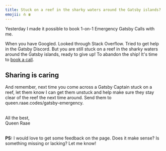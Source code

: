 ```yaml
---
title: Stuck on a reef in the sharky waters around the Gatsby islands?
emojii: ⛵️ ☎️
---
```


Yesterday I made it possible to book 1-on-1 Emergency Gatsby Calls with me.

When you have Googled. Looked through Stack Overflow. Tried to get help in the Gatsby Discord. But you are still stuck on a reef in the sharky waters around the Gatsby islands, ready to give up! To abandon the ship! It's time to [book a call](https://queen.raae.codes/gatsby-emergency/).

## Sharing is caring

And remember, next time you come across a Gatsby Captain stuck on a reef, let them know I can get them unstuck and help make sure they stay clear of the reef the next time around. Send them to queen.raae.codes/gatsby-emergency.

&nbsp;  
All the best,  
Queen Raae

&nbsp;  
**PS:** I would love to get some feedback on the page. Does it make sense? Is something missing or lacking? Let me know!
